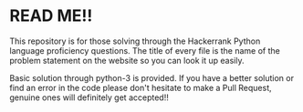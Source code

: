 # READ ME!!
This repository is for those solving through the Hackerrank Python language proficiency questions. The title of every file is the name of the problem statement on the website so you can look it up easily.

Basic solution through python-3 is provided. If you have a better solution or find an error in the code please don't hesitate to make a Pull Request, genuine ones will definitely get accepted!!
